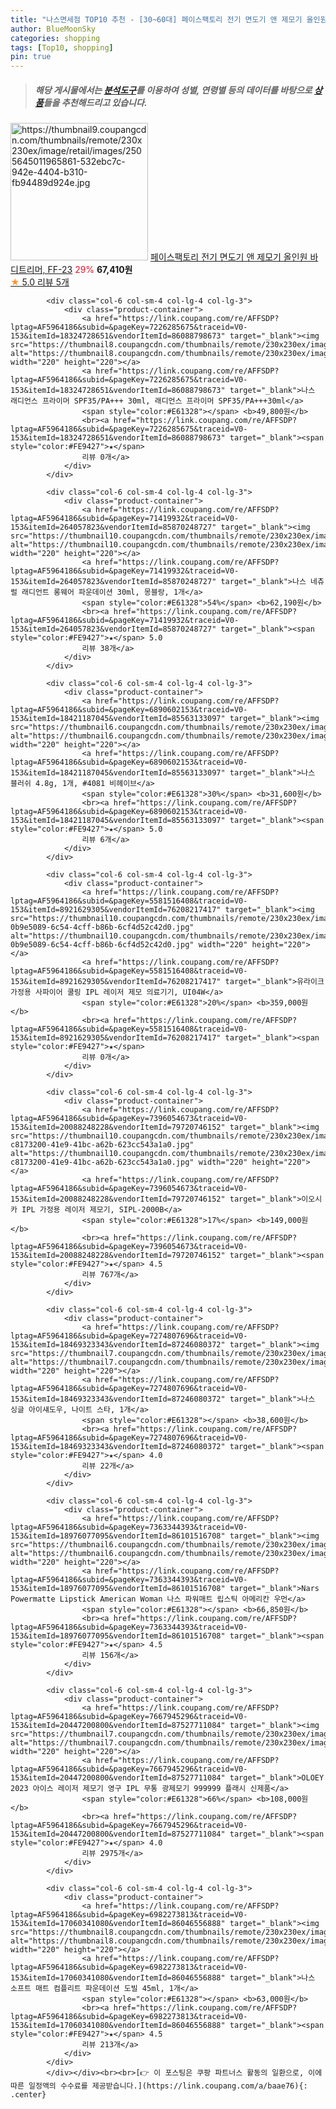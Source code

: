 ```yaml
---
title: "나스면세점 TOP10 추천 - [30~60대] 페이스팩토리 전기 면도기 앤 제모기 올인원 바디트리머, FF-23"
author: BlueMoonSky
categories: shopping
tags: [Top10, shopping]
pin: true
---
```


> ##### 해당 게시물에서는 [**분석도구**](https://itemscout.io/)를 이용하여 **성별**, **연령별** 등의 데이터를 바탕으로 [**상품**](https://link.coupang.com/a/baae76)들을 추천해드리고 있습니다.
<div class="container"><div class="row">
            <div class="col-6 col-sm-4 col-lg-4 col-lg-3">
                <div class="product-container">
                    <a href="https://link.coupang.com/re/AFFSDP?lptag=AF5964186&subid=&pageKey=6586302704&traceid=V0-153&itemId=14842284982&vendorItemId=82081533137" target="_blank"><img src="https://thumbnail9.coupangcdn.com/thumbnails/remote/230x230ex/image/retail/images/2505645011965861-532ebc7c-942e-4404-b310-fb94489d924e.jpg" alt="https://thumbnail9.coupangcdn.com/thumbnails/remote/230x230ex/image/retail/images/2505645011965861-532ebc7c-942e-4404-b310-fb94489d924e.jpg" width="220" height="220"></a>
                    <a href="https://link.coupang.com/re/AFFSDP?lptag=AF5964186&subid=&pageKey=6586302704&traceid=V0-153&itemId=14842284982&vendorItemId=82081533137" target="_blank">페이스팩토리 전기 면도기 앤 제모기 올인원 바디트리머, FF-23</a>
                    <span style="color:#E61328">29%</span> <b>67,410원</b>
                    <br><a href="https://link.coupang.com/re/AFFSDP?lptag=AF5964186&subid=&pageKey=6586302704&traceid=V0-153&itemId=14842284982&vendorItemId=82081533137" target="_blank"><span style="color:#FE9427">★</span> 5.0
                    리뷰 5개</a>
                </div>
            </div>
            
            <div class="col-6 col-sm-4 col-lg-4 col-lg-3">
                <div class="product-container">
                    <a href="https://link.coupang.com/re/AFFSDP?lptag=AF5964186&subid=&pageKey=7226285675&traceid=V0-153&itemId=18324728651&vendorItemId=86088798673" target="_blank"><img src="https://thumbnail8.coupangcdn.com/thumbnails/remote/230x230ex/image/vendor_inventory/433c/80758b64f9ab41de83f20f9bed7c374640f10a034f53ce081b080dcd49f6.jpg" alt="https://thumbnail8.coupangcdn.com/thumbnails/remote/230x230ex/image/vendor_inventory/433c/80758b64f9ab41de83f20f9bed7c374640f10a034f53ce081b080dcd49f6.jpg" width="220" height="220"></a>
                    <a href="https://link.coupang.com/re/AFFSDP?lptag=AF5964186&subid=&pageKey=7226285675&traceid=V0-153&itemId=18324728651&vendorItemId=86088798673" target="_blank">나스 래디언스 프라이머 SPF35/PA+++ 30ml, 래디언스 프라이머 SPF35/PA+++30ml</a>
                    <span style="color:#E61328"></span> <b>49,800원</b>
                    <br><a href="https://link.coupang.com/re/AFFSDP?lptag=AF5964186&subid=&pageKey=7226285675&traceid=V0-153&itemId=18324728651&vendorItemId=86088798673" target="_blank"><span style="color:#FE9427">★</span> 
                    리뷰 0개</a>
                </div>
            </div>
            
            <div class="col-6 col-sm-4 col-lg-4 col-lg-3">
                <div class="product-container">
                    <a href="https://link.coupang.com/re/AFFSDP?lptag=AF5964186&subid=&pageKey=71419932&traceid=V0-153&itemId=264057823&vendorItemId=85870248727" target="_blank"><img src="https://thumbnail10.coupangcdn.com/thumbnails/remote/230x230ex/image/vendor_inventory/dee2/447ee83f1e95034d5e85e5e219403d7530dcffc946c042ac5a3e69da7472.jpg" alt="https://thumbnail10.coupangcdn.com/thumbnails/remote/230x230ex/image/vendor_inventory/dee2/447ee83f1e95034d5e85e5e219403d7530dcffc946c042ac5a3e69da7472.jpg" width="220" height="220"></a>
                    <a href="https://link.coupang.com/re/AFFSDP?lptag=AF5964186&subid=&pageKey=71419932&traceid=V0-153&itemId=264057823&vendorItemId=85870248727" target="_blank">나스 네츄럴 래디언트 롱웨어 파운데이션 30ml, 몽블랑, 1개</a>
                    <span style="color:#E61328">54%</span> <b>62,190원</b>
                    <br><a href="https://link.coupang.com/re/AFFSDP?lptag=AF5964186&subid=&pageKey=71419932&traceid=V0-153&itemId=264057823&vendorItemId=85870248727" target="_blank"><span style="color:#FE9427">★</span> 5.0
                    리뷰 38개</a>
                </div>
            </div>
            
            <div class="col-6 col-sm-4 col-lg-4 col-lg-3">
                <div class="product-container">
                    <a href="https://link.coupang.com/re/AFFSDP?lptag=AF5964186&subid=&pageKey=6890602153&traceid=V0-153&itemId=18421187045&vendorItemId=85563133097" target="_blank"><img src="https://thumbnail6.coupangcdn.com/thumbnails/remote/230x230ex/image/vendor_inventory/2a99/148d7d17f3a03e66a78016e77e503bbcbdb9a1604eef1744a01852870f05.jpg" alt="https://thumbnail6.coupangcdn.com/thumbnails/remote/230x230ex/image/vendor_inventory/2a99/148d7d17f3a03e66a78016e77e503bbcbdb9a1604eef1744a01852870f05.jpg" width="220" height="220"></a>
                    <a href="https://link.coupang.com/re/AFFSDP?lptag=AF5964186&subid=&pageKey=6890602153&traceid=V0-153&itemId=18421187045&vendorItemId=85563133097" target="_blank">나스 블러쉬 4.8g, 1개, #4081 비헤이브</a>
                    <span style="color:#E61328">30%</span> <b>31,600원</b>
                    <br><a href="https://link.coupang.com/re/AFFSDP?lptag=AF5964186&subid=&pageKey=6890602153&traceid=V0-153&itemId=18421187045&vendorItemId=85563133097" target="_blank"><span style="color:#FE9427">★</span> 5.0
                    리뷰 6개</a>
                </div>
            </div>
            
            <div class="col-6 col-sm-4 col-lg-4 col-lg-3">
                <div class="product-container">
                    <a href="https://link.coupang.com/re/AFFSDP?lptag=AF5964186&subid=&pageKey=5581516408&traceid=V0-153&itemId=8921629305&vendorItemId=76208217417" target="_blank"><img src="https://thumbnail10.coupangcdn.com/thumbnails/remote/230x230ex/image/retail/images/3094123902593325-0b9e5089-6c54-4cff-b86b-6cf4d52c42d0.jpg" alt="https://thumbnail10.coupangcdn.com/thumbnails/remote/230x230ex/image/retail/images/3094123902593325-0b9e5089-6c54-4cff-b86b-6cf4d52c42d0.jpg" width="220" height="220"></a>
                    <a href="https://link.coupang.com/re/AFFSDP?lptag=AF5964186&subid=&pageKey=5581516408&traceid=V0-153&itemId=8921629305&vendorItemId=76208217417" target="_blank">유라이크 가정용 사파이어 쿨링 IPL 레이저 제모 의료기기, UI04W</a>
                    <span style="color:#E61328">20%</span> <b>359,000원</b>
                    <br><a href="https://link.coupang.com/re/AFFSDP?lptag=AF5964186&subid=&pageKey=5581516408&traceid=V0-153&itemId=8921629305&vendorItemId=76208217417" target="_blank"><span style="color:#FE9427">★</span> 
                    리뷰 0개</a>
                </div>
            </div>
            
            <div class="col-6 col-sm-4 col-lg-4 col-lg-3">
                <div class="product-container">
                    <a href="https://link.coupang.com/re/AFFSDP?lptag=AF5964186&subid=&pageKey=7396054673&traceid=V0-153&itemId=20088248228&vendorItemId=79720746152" target="_blank"><img src="https://thumbnail10.coupangcdn.com/thumbnails/remote/230x230ex/image/retail/images/4610446317900742-c8173200-41e9-41bc-a62b-623cc543a1a0.jpg" alt="https://thumbnail10.coupangcdn.com/thumbnails/remote/230x230ex/image/retail/images/4610446317900742-c8173200-41e9-41bc-a62b-623cc543a1a0.jpg" width="220" height="220"></a>
                    <a href="https://link.coupang.com/re/AFFSDP?lptag=AF5964186&subid=&pageKey=7396054673&traceid=V0-153&itemId=20088248228&vendorItemId=79720746152" target="_blank">이오시카 IPL 가정용 레이저 제모기, SIPL-2000B</a>
                    <span style="color:#E61328">17%</span> <b>149,000원</b>
                    <br><a href="https://link.coupang.com/re/AFFSDP?lptag=AF5964186&subid=&pageKey=7396054673&traceid=V0-153&itemId=20088248228&vendorItemId=79720746152" target="_blank"><span style="color:#FE9427">★</span> 4.5
                    리뷰 767개</a>
                </div>
            </div>
            
            <div class="col-6 col-sm-4 col-lg-4 col-lg-3">
                <div class="product-container">
                    <a href="https://link.coupang.com/re/AFFSDP?lptag=AF5964186&subid=&pageKey=7274807696&traceid=V0-153&itemId=18469323343&vendorItemId=87246080372" target="_blank"><img src="https://thumbnail7.coupangcdn.com/thumbnails/remote/230x230ex/image/vendor_inventory/33e1/50b55fdf10ff4c0dd58f3bec306a138e3d18704c5ed74b825c5618317bf1.jpg" alt="https://thumbnail7.coupangcdn.com/thumbnails/remote/230x230ex/image/vendor_inventory/33e1/50b55fdf10ff4c0dd58f3bec306a138e3d18704c5ed74b825c5618317bf1.jpg" width="220" height="220"></a>
                    <a href="https://link.coupang.com/re/AFFSDP?lptag=AF5964186&subid=&pageKey=7274807696&traceid=V0-153&itemId=18469323343&vendorItemId=87246080372" target="_blank">나스 싱글 아이섀도우, 나이트 스타, 1개</a>
                    <span style="color:#E61328"></span> <b>38,600원</b>
                    <br><a href="https://link.coupang.com/re/AFFSDP?lptag=AF5964186&subid=&pageKey=7274807696&traceid=V0-153&itemId=18469323343&vendorItemId=87246080372" target="_blank"><span style="color:#FE9427">★</span> 4.0
                    리뷰 22개</a>
                </div>
            </div>
            
            <div class="col-6 col-sm-4 col-lg-4 col-lg-3">
                <div class="product-container">
                    <a href="https://link.coupang.com/re/AFFSDP?lptag=AF5964186&subid=&pageKey=7363344393&traceid=V0-153&itemId=18976077095&vendorItemId=86101516708" target="_blank"><img src="https://thumbnail6.coupangcdn.com/thumbnails/remote/230x230ex/image/vendor_inventory/89dd/a7470274c216774c4d75d54326296790ba6f6a7423eb71a6e03acc68dfa0.jpg" alt="https://thumbnail6.coupangcdn.com/thumbnails/remote/230x230ex/image/vendor_inventory/89dd/a7470274c216774c4d75d54326296790ba6f6a7423eb71a6e03acc68dfa0.jpg" width="220" height="220"></a>
                    <a href="https://link.coupang.com/re/AFFSDP?lptag=AF5964186&subid=&pageKey=7363344393&traceid=V0-153&itemId=18976077095&vendorItemId=86101516708" target="_blank">Nars Powermatte Lipstick American Woman 나스 파워매트 립스틱 아메리칸 우먼</a>
                    <span style="color:#E61328"></span> <b>66,850원</b>
                    <br><a href="https://link.coupang.com/re/AFFSDP?lptag=AF5964186&subid=&pageKey=7363344393&traceid=V0-153&itemId=18976077095&vendorItemId=86101516708" target="_blank"><span style="color:#FE9427">★</span> 4.5
                    리뷰 156개</a>
                </div>
            </div>
            
            <div class="col-6 col-sm-4 col-lg-4 col-lg-3">
                <div class="product-container">
                    <a href="https://link.coupang.com/re/AFFSDP?lptag=AF5964186&subid=&pageKey=7667945296&traceid=V0-153&itemId=20447200800&vendorItemId=87527711084" target="_blank"><img src="https://thumbnail7.coupangcdn.com/thumbnails/remote/230x230ex/image/vendor_inventory/db14/ba43b18acfb30b6799746ad0b0ad75dea78eedcc818f7b549aab6100a491.JPG" alt="https://thumbnail7.coupangcdn.com/thumbnails/remote/230x230ex/image/vendor_inventory/db14/ba43b18acfb30b6799746ad0b0ad75dea78eedcc818f7b549aab6100a491.JPG" width="220" height="220"></a>
                    <a href="https://link.coupang.com/re/AFFSDP?lptag=AF5964186&subid=&pageKey=7667945296&traceid=V0-153&itemId=20447200800&vendorItemId=87527711084" target="_blank">OLOEY 2023 아이스 레이저 제모기 영구 IPL 무통 광제모기 999999 플래시 신제품</a>
                    <span style="color:#E61328">66%</span> <b>108,000원</b>
                    <br><a href="https://link.coupang.com/re/AFFSDP?lptag=AF5964186&subid=&pageKey=7667945296&traceid=V0-153&itemId=20447200800&vendorItemId=87527711084" target="_blank"><span style="color:#FE9427">★</span> 4.0
                    리뷰 2975개</a>
                </div>
            </div>
            
            <div class="col-6 col-sm-4 col-lg-4 col-lg-3">
                <div class="product-container">
                    <a href="https://link.coupang.com/re/AFFSDP?lptag=AF5964186&subid=&pageKey=6982273813&traceid=V0-153&itemId=17060341080&vendorItemId=86046556888" target="_blank"><img src="https://thumbnail8.coupangcdn.com/thumbnails/remote/230x230ex/image/vendor_inventory/07dc/12cf50bd2716c831a3a25eff173fde3eb267fe5440aebfae9bfea3e4d9ad.jpg" alt="https://thumbnail8.coupangcdn.com/thumbnails/remote/230x230ex/image/vendor_inventory/07dc/12cf50bd2716c831a3a25eff173fde3eb267fe5440aebfae9bfea3e4d9ad.jpg" width="220" height="220"></a>
                    <a href="https://link.coupang.com/re/AFFSDP?lptag=AF5964186&subid=&pageKey=6982273813&traceid=V0-153&itemId=17060341080&vendorItemId=86046556888" target="_blank">나스 소프트 매트 컴플리트 파운데이션 도빌 45ml, 1개</a>
                    <span style="color:#E61328"></span> <b>63,000원</b>
                    <br><a href="https://link.coupang.com/re/AFFSDP?lptag=AF5964186&subid=&pageKey=6982273813&traceid=V0-153&itemId=17060341080&vendorItemId=86046556888" target="_blank"><span style="color:#FE9427">★</span> 4.5
                    리뷰 213개</a>
                </div>
            </div>
            </div></div><br><br>[👉 이 포스팅은 쿠팡 파트너스 활동의 일환으로, 이에 따른 일정액의 수수료를 제공받습니다.](https://link.coupang.com/a/baae76){: .center}